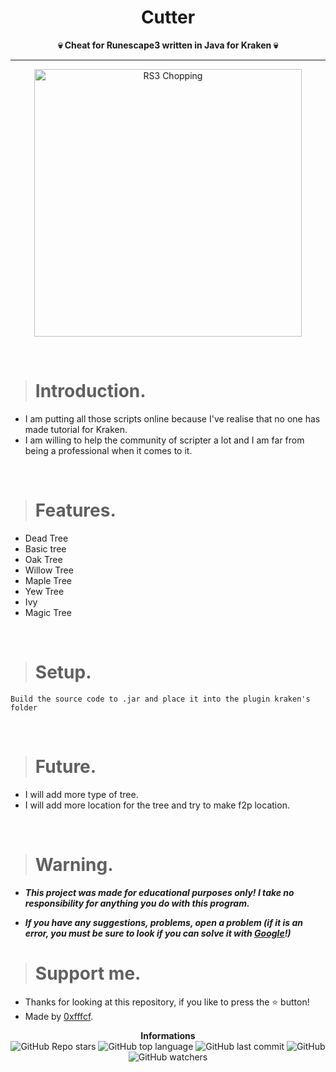 <h1 align="center">Cutter</h1>

<p align='center'>
    <b>💀 Cheat for Runescape3 written in Java for Kraken 💀</b>
</p>

----

<p align="center">
    <img src="https://static.wikia.nocookie.net/runescape2/images/b/bc/Woodcutting_Tree.gif/revision/latest?cb=20090411093224&path-prefix=tl" alt="RS3 Chopping" width="428px"/>
  </p>

<br/>

> # Introduction.

* I am putting all those scripts online because I've realise that no one has made tutorial for Kraken.
* I am willing to help the community of scripter a lot and I am far from being a professional when it comes to it.

<br/>

> # Features.

* Dead Tree
* Basic tree
* Oak Tree
* Willow Tree
* Maple Tree
* Yew Tree
* Ivy
* Magic Tree

<br/>

> # Setup.

```
Build the source code to .jar and place it into the plugin kraken's folder
```

<br/>

> # Future.

* I will add more type of tree.
* I will add more location for the tree and try to make f2p location.

<br/>

> # Warning.

* ***This project was made for educational purposes only! I take no responsibility for anything you do with this program.***

* ***If you have any suggestions, problems, open a problem (if it is an error, you must be sure to look if you can solve it with [Google](https://giybf.com)!)***
  <br/>

> # Support me.

* Thanks for looking at this repository, if you like to press the ⭐ button!
* Made by [0xfffcf](https://github.com/0xfffcf).

<p align="center">
    <b>Informations</b><br>
    <img alt="GitHub Repo stars" src="https://img.shields.io/github/stars/0xfffcf/RuneScape3-Cutter?color=7143de">
    <img alt="GitHub top language" src="https://img.shields.io/github/languages/top/0xfffcf/RuneScape3-Cutter?color=7143de">
    <img alt="GitHub last commit" src="https://img.shields.io/github/last-commit/0xfffcf/RuneScape3-Cutter?color=7143de">
    <img alt="GitHub" src="https://img.shields.io/github/license/0xfffcf/RuneScape3-Cutter?color=7143de">
    <img alt="GitHub watchers" src="https://img.shields.io/github/watchers/0xfffcf/RuneScape3-Cutter?color=7143de">
</p>
